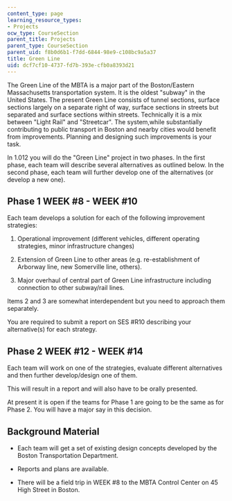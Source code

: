 ```yaml
---
content_type: page
learning_resource_types:
- Projects
ocw_type: CourseSection
parent_title: Projects
parent_type: CourseSection
parent_uid: f8b0d6b1-f7dd-6844-98e9-c108bc9a5a37
title: Green Line
uid: dcf7cf10-4737-fd7b-393e-cfb0a8393d21
---
```


The Green Line of the MBTA is a major part of the Boston/Eastern Massachusetts transportation system. It is the oldest "subway" in the United States. The present Green Line consists of tunnel sections, surface sections largely on a separate right of way, surface sections in streets but separated and surface sections within streets. Technically it is a mix between "Light Rail" and "Streetcar". The system,while substantially contributing to public transport in Boston and nearby cities would benefit from improvements. Planning and designing such improvements is your task.

In 1.012 you will do the "Green Line" project in two phases. In the first phase, each team will describe several alternatives as outlined below. In the second phase, each team will further develop one of the alternatives (or develop a new one).

Phase 1 WEEK #8 - WEEK #10
--------------------------

Each team develops a solution for each of the following improvement strategies:

1.  Operational improvement (different vehicles, different operating strategies, minor infrastructure changes)  
    
2.  Extension of Green Line to other areas (e.g. re-establishment of Arborway line, new Somerville line, others).  
    
3.  Major overhaul of central part of Green Line infrastructure including connection to other subway/rail lines.

Items 2 and 3 are somewhat interdependent but you need to approach them separately.

You are required to submit a report on SES #R10 describing your alternative(s) for each strategy.

Phase 2 WEEK #12 - WEEK #14
---------------------------

Each team will work on one of the strategies, evaluate different alternatives and then further develop/design one of them.  
  
This will result in a report and will also have to be orally presented.

At present it is open if the teams for Phase 1 are going to be the same as for Phase 2. You will have a major say in this decision.

Background Material
-------------------

*   Each team will get a set of existing design concepts developed by the Boston Transportation Department.  
    
*   Reports and plans are available.  
    
*   There will be a field trip in WEEK #8 to the MBTA Control Center on 45 High Street in Boston.